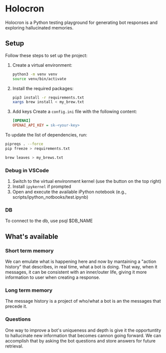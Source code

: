 # Holocron

Holocron is a Python testing playground for generating bot responses and exploring hallucinated memories.

## Setup

Follow these steps to set up the project:

1. Create a virtual environment:
    ```sh
    python3 -m venv venv
    source venv/bin/activate
    ```

2. Install the required packages:
    ```sh
    pip3 install -r requirements.txt
    xargs brew install < my_brew.txt
    ```

3. Add keys
    Create a `config.ini` file with the following content:
    ```ini
    [OPENAI]
    OPENAI_API_KEY = sk-<your-key>
    ```

To update the list of dependencies, run:
```sh
pipreqs . --force
pip freeze > requirements.txt
```
```sh
brew leaves > my_brews.txt
```

### Debug in VSCode

1. Switch to the virtual environment kernel (use the button on the top right)
2. Install `ipykernel` if prompted
4. Open and execute the available iPython notebook (e.g., scripts/ipython_notbooks/test.ipynb)

### DB

To connect to the db, use psql $DB_NAME 

## What's available

### Short term memory

We can emulate what is happening here and now by mantaining a "action history" that describes, in real time, what a bot is doing. That way, when it messages, it can be consistent with an inner/outer life, giving it more information to user when creating a response.

### Long term memory

The message history is a project of who/what a bot is an the messages that precede it. 

### Questions

One way to improve a bot's uniqueness and depth is give it the opportuntity to hallucinate new information that becomes cannon going forward. We can accomplish that by asking the bot questions and store answers for future retrieval.